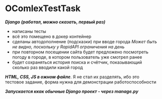 # OComlexTestTask
 
***Django (работал, можно сказать, первый раз)***
- написаны тесты
- всё это помещено в докер контейнер
- сделаны автодополнение (подсказки) при вводе города *Может быть не видно, поскольку у RapidAPI ограничения на день*
- при повторном посещении сайта будет предложено посмотреть погоду в городе, в котором пользователь уже смотрел ранее
- будет сохраняться история поиска и счётчик, показывающий сколько раз вводили какой город

***HTML, CSS, JS в ожном файле***. Я не стал их разделять, ибо это тестовое задание, форма нужна для демонстрации работоспособности

***Запускается ккак обычные Django проект - через manage.py***
